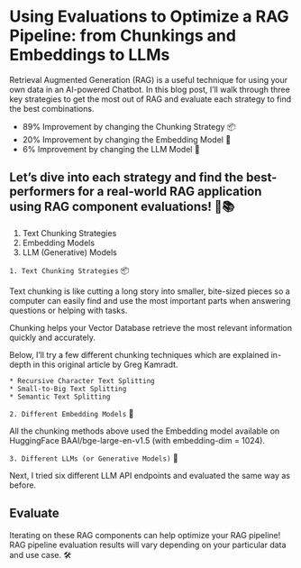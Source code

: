 # Using Evaluations to Optimize a RAG Pipeline: from Chunkings and Embeddings to LLMs

Retrieval Augmented Generation (RAG) is a useful technique for using your own data in an AI-powered Chatbot. In this blog post, I’ll walk through three key strategies to get the most out of RAG and evaluate each strategy to find the best combinations.

* 89% Improvement by changing the Chunking Strategy 📦
* 20% Improvement by changing the Embedding Model 🤖
* 6% Improvement by changing the LLM Model 🧪

## Let’s dive into each strategy and find the best-performers for a real-world RAG application using RAG component evaluations! 🚀📚

1. Text Chunking Strategies
2. Embedding Models
3. LLM (Generative) Models

`1. Text Chunking Strategies` 📦

Text chunking is like cutting a long story into smaller, bite-sized pieces so a computer can easily find and use the most important parts when answering questions or helping with tasks.

Chunking helps your Vector Database retrieve the most relevant information quickly and accurately.

Below, I’ll try a few different chunking techniques which are explained in-depth in this original article by Greg Kamradt.

    * Recursive Character Text Splitting
    * Small-to-Big Text Splitting
    * Semantic Text Splitting

`2. Different Embedding Models` 🤖

All the chunking methods above used the Embedding model available on HuggingFace BAAI/bge-large-en-v1.5 (with embedding-dim = 1024).

`3. Different LLMs (or Generative Models)` 🧪

Next, I tried six different LLM API endpoints and evaluated the same way as before.

## Evaluate

Iterating on these RAG components can help optimize your RAG pipeline! RAG pipeline evaluation results will vary depending on your particular data and use case. 🛠️
